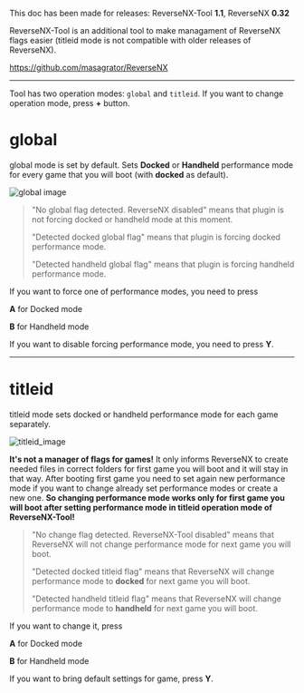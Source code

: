 This doc has been made for releases: ReverseNX-Tool **1.1**, ReverseNX **0.32**

ReverseNX-Tool is an additional tool to make managament of ReverseNX flags easier (titleid mode is not compatible with older releases of ReverseNX). 

https://github.com/masagrator/ReverseNX

-------------

Tool has two operation modes: `global` and `titleid`. If you want to change operation mode, press **+** button.

# global

global mode is set by default. Sets **Docked** or **Handheld** performance mode for every game that you will boot (with **docked** as default).

![global image](https://github.com/masagrator/ReverseNX-Tool/blob/master/docs/global.jpg?raw=true)

>"No global flag detected. ReverseNX disabled" means that plugin is not forcing docked or handheld mode at this moment.
>
>"Detected docked global flag" means that plugin is forcing docked performance mode.
>
>"Detected handheld global flag" means that plugin is forcing handheld performance mode.

If you want to force one of performance modes, you need to press

**A** for Docked mode

**B** for Handheld mode

If you want to disable forcing performance mode, you need to press **Y**.

-------------

# titleid

titleid mode sets docked or handheld performance mode for each game separately.

![titleid_image](https://github.com/masagrator/ReverseNX-Tool/blob/master/docs/titleid.jpg?raw=true)

**It's not a manager of flags for games!** It only informs ReverseNX to create needed files in correct folders for first game you will boot and it will stay in that way. After booting first game you need to set again new performance mode if you want to change already set performance modes or create a new one. **So changing performance mode works only for first game you will boot after setting performance mode in titleid operation mode of ReverseNX-Tool!**

>"No change flag detected. ReverseNX-Tool disabled" means that ReverseNX will not change performance mode for next game you will boot.
>
>"Detected docked titleid flag" means that ReverseNX will change performance mode to **docked** for next game you will boot.
>
>"Detected handheld titleid flag" means that ReverseNX will change performance mode to **handheld** for next game you will boot.

If you want to change it, press

**A** for Docked mode

**B** for Handheld mode

If you want to bring default settings for game, press **Y**.
